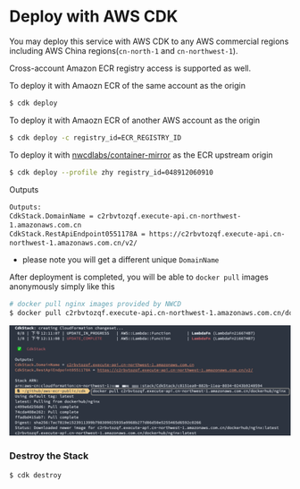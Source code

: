 # Deploy with AWS CDK

You may deploy this service with AWS CDK to any AWS commercial regions including AWS China regions(`cn-north-1` and `cn-northwest-1`).

Cross-account Amazon ECR registry access is supported as well.


To deploy it with Amaozn ECR of the same account as the origin

```bash
$ cdk deploy
```

To deploy it with Amaozn ECR of another AWS account as the origin

```bash
$ cdk deploy -c registry_id=ECR_REGISTRY_ID
```

To deploy it with [nwcdlabs/container-mirror](https://github.com/nwcdlabs/container-mirror) as the ECR upstream origin

```bash
$ cdk deploy --profile zhy registry_id=048912060910      
```
Outputs
```
Outputs:
CdkStack.DomainName = c2rbvtozqf.execute-api.cn-northwest-1.amazonaws.com.cn
CdkStack.RestApiEndpoint0551178A = https://c2rbvtozqf.execute-api.cn-northwest-1.amazonaws.com.cn/v2/
```
* please note you will get a different unique `DomainName`

After deployment is completed, you will be able to `docker pull` images anonymously simply like this

```bash
# docker pull nginx images provided by NWCD
$ docker pull c2rbvtozqf.execute-api.cn-northwest-1.amazonaws.com.cn/dockerhub/nginx
```

![](images/01.png)

### Destroy the Stack

```bash
$ cdk destroy
```